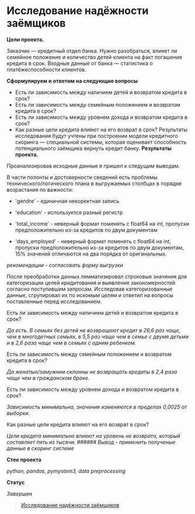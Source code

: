 # Исследование надёжности заёмщиков




**Цели проекта.**

Заказчик — кредитный отдел банка. Нужно разобраться, влияет ли семейное положение и количество детей клиента на факт погашения кредита в срок. Входные данные от банка — статистика о платёжеспособности клиентов.

**Сформулируем и ответим на следующие вопросы**
- Есть ли зависимость между наличием детей и возвратом кредита в срок?
- Есть ли зависимость между семейным положением и возвратом кредита в срок?
- Есть ли зависимость между уровнем дохода и возвратом кредита в срок?
- Как разные цели кредита влияют на его возврат в срок?
Результаты исследования будут учтены при построении модели кредитного скоринга — специальной системы, которая оценивает способность потенциального заёмщика вернуть кредит банку.
**Результаты проекта.**

Проанализировав исходные данные я пришел к следущим выводам.

В части полонты и достоверности сведений есть проблемы технического/логического плана в выгружаемых столбцах в порядке возрастания по важности:

* 'gendre' - единичная некоректная запись

* 'education' - используется разный регистр

* 'total_income' - неверный формат поменять с float64 на int, пропуски предположительно из-за кредитов по двум документам

* 'days_employed' - неверный формат поменять с float64 на int, пропуски предположительно из-за кредитов по двум документам, 15% значений отличаются на два порядка от оригинальных. 

_рекомендации - согласовать форму выгрузки_

После преобработки данных лемматизировал строковые значения для категоризации целей кридитования и выявления закономерностей согласно поступившим запросам. Исследовав категоризованные данные, сгрупировал их по искомым целям и ответил на вопросы поставленные перед исследованием.

Есть ли зависимость между наличием детей и возвратом кредита в срок?

_Да есть. В семьях без детей не возвращают кредит в 26,6 раз чаще, чем в многодетных семьях, в 5,5 раз чаще чем в семье с двумя детьми и в 2,6 раза чаще чем в семьях с одним ребенком._

Есть ли зависимость между семейным положением и возвратом кредита в срок?

_Да женатые/замужнии склонны не возвращать кредиты в 2,4 раза чаще чем в гражданском браке._

Есть ли зависимость между уровнем дохода и возвратом кредита в срок?

_Зависимость минимальна, значения изменяются в пределах 0,0025 от выборки._

Как разные цели кредита влияют на его возврат в срок?

_Цели кредита минимально влияют на уровень не возврата, который составляет пять из тысячи. ###### Вывод - применить полученые данные в скоринг системе_

**Стек проекта**

_python, pandas, pymystem3, data preprocessing_

**Статус**

_Завершен_
> [Исследование надёжности заёмщиков](https://github.com/Mikhail-9/yandex_projects_praktimum/blob/master/reliability_research_data_analyst/reliability_research_data_analyst.ipynb)
